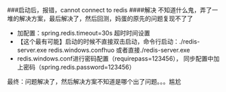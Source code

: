 ###启动后，报错，cannot connect to redis
####解决
不知道什么鬼，弄了一堆的解决方案，最后解决了，然后回测，妈蛋的原先的问题复现不了了
* 加配置：spring.redis.timeout=30s 超时时间设置
* 【这个最有可能】启动的时候不直接双击启动，命令行启动：./redis-server.exe redis.windows.confhuo 或者直接./redis-server.exe
* redis.windows.conf进行密码配置（requirepass=123456），
同步配置中加上密码（spring.redis.password=123456）

最终：问题解决了，然后解决方案不知道是哪个出了问题。。。尴尬